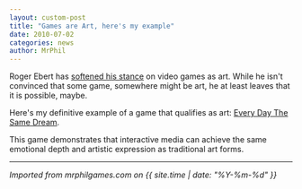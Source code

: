 ```yaml
---
layout: custom-post
title: "Games are Art, here's my example"
date: 2010-07-02
categories: news
author: MrPhil
---
```


Roger Ebert has [softened his stance](http://blogs.suntimes.com/ebert/2010/07/okay_kids_play_on_my_lawn.html) on video games as art. While he isn't convinced that some game, somewhere might be art, he at least leaves that it is possible, maybe.

Here's my definitive example of a game that qualifies as art: [Every Day The Same Dream](http://armorgames.com/play/6244/every-day-the-same-dream).

This game demonstrates that interactive media can achieve the same emotional depth and artistic expression as traditional art forms.

---

*Imported from mrphilgames.com on {{ site.time | date: "%Y-%m-%d" }}*
